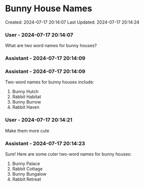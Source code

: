# Bunny House Names

Created: 2024-07-17 20:14:07
Last Updated: 2024-07-17 20:14:24

### User - 2024-07-17 20:14:07

What are two word names for bunny houses?

### Assistant - 2024-07-17 20:14:09



### Assistant - 2024-07-17 20:14:09

Two-word names for bunny houses include:

1. Bunny Hutch
2. Rabbit Habitat
3. Bunny Burrow
4. Rabbit Haven

### User - 2024-07-17 20:14:21

Make them more cute

### Assistant - 2024-07-17 20:14:23

Sure! Here are some cuter two-word names for bunny houses:

1. Bunny Palace
2. Rabbit Cottage
3. Bunny Bungalow
4. Rabbit Retreat

